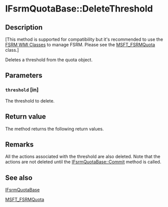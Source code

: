 # IFsrmQuotaBase::DeleteThreshold

## Description

[This method is supported for compatibility but it's recommended to use the
[FSRM WMI Classes](https://learn.microsoft.com/previous-versions/windows/desktop/fsrm/fsrm-wmi-classes) to manage FSRM. Please see the
[MSFT_FSRMQuota](https://learn.microsoft.com/previous-versions/windows/desktop/fsrm/msft-fsrmquota) class.]

Deletes a threshold from the quota object.

## Parameters

### `threshold` [in]

The threshold to delete.

## Return value

The method returns the following return values.

## Remarks

All the actions associated with the threshold are also deleted. Note that the actions are not deleted until
the [IFsrmQuotaBase::Commit](https://learn.microsoft.com/previous-versions/windows/desktop/api/fsrm/nf-fsrm-ifsrmobject-commit) method is called.

## See also

[IFsrmQuotaBase](https://learn.microsoft.com/previous-versions/windows/desktop/api/fsrmquota/nn-fsrmquota-ifsrmquotabase)

[MSFT_FSRMQuota](https://learn.microsoft.com/previous-versions/windows/desktop/fsrm/msft-fsrmquota)